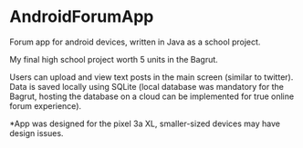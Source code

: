 # AndroidForumApp
Forum app for android devices, written in Java as a school project.

My final high school project worth 5 units in the Bagrut.

Users can upload and view text posts in the main screen (similar to twitter).
Data is saved locally using SQLite (local database was mandatory for the Bagrut, hosting the database on a cloud can be implemented for true online forum experience).

*App was designed for the pixel 3a XL, smaller-sized devices may have design issues.
